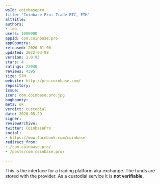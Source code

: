 ```yaml
---
wsId: coinbasepro
title: 'Coinbase Pro: Trade BTC, ETH'
altTitle: 
authors:
- leo
users: 1000000
appId: com.coinbase.pro
appCountry: 
released: 2020-01-06
updated: 2022-03-08
version: 1.0.93
stars: 4
ratings: 22040
reviews: 4395
size: 57M
website: http://pro.coinbase.com/
repository: 
issue: 
icon: com.coinbase.pro.jpg
bugbounty: 
meta: ok
verdict: custodial
date: 2020-05-29
signer: 
reviewArchive: 
twitter: CoinbasePro
social:
- https://www.facebook.com/coinbase
redirect_from:
- /com.coinbase.pro/
- /posts/com.coinbase.pro/

---
```


This is the interface for a trading platform aka exchange. The funds are stored
with the provider. As a custodial service it is **not verifiable**.
